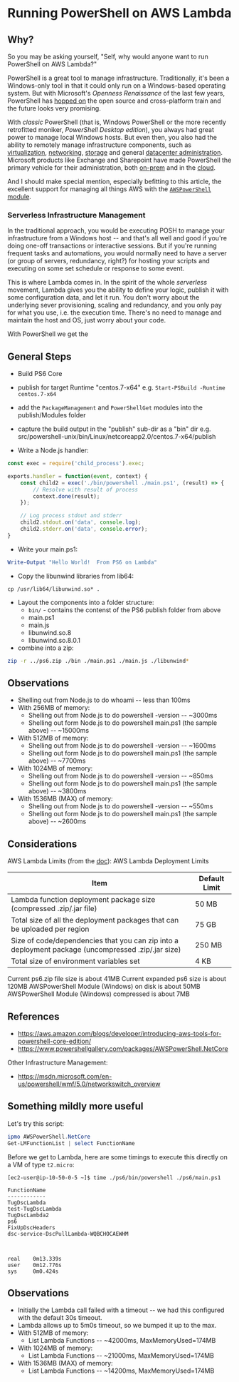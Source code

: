 # Running PowerShell on AWS Lambda

## Why?

So you may be asking yourself, "Self, why would anyone want to run PowerShell on AWS Lambda?"

PowerShell is a great tool to manage infrastructure.  Traditionally, it's been a Windows-only
tool in that it could only run on a Windows-based operating system.  But with Microsoft's
*Openness Renaissance* of the last few years, PowerShell has [hopped on](https://azure.microsoft.com/en-us/blog/powershell-is-open-sourced-and-is-available-on-linux/)
the open source and cross-platform train and the future looks very promising.

With *classic* PowerShell (that is, Windows PowerShell or the more recently retrofitted moniker, *PowerShell Desktop edition*), you always had great power to manage local Windows hosts.  But even then, you also
had the ability to remotely manage infrastructure components, such as [virtualization](https://code.vmware.com/web/dp/tool/vsphere-powercli/6.5.1), [networking](http://www.cisco.com/c/en/us/td/docs/unified_computing/ucs/sw/msft_tools/installation_guide/powertool/b_Pwrtool_Install_and_Config/b_Install_and_Config_chapter_01.html#id_16505), [storage](http://community.netapp.com/t5/Microsoft-Cloud-and-Virtualization-Discussions/NetApp-PowerShell-Toolkit-4-0-containing-DataONTAP-PowerShell-Toolkit-3-3/m-p/109322) and general [datacenter administration](https://technet.microsoft.com/en-us/library/dn265975).  Microsoft products like Exchange and Sharepoint
have made PowerShell the primary vehicle for their administration, both [on-prem](https://practical365.com/powershell/) and in the [cloud](https://technet.microsoft.com/en-us/library/cb90889b-9c1e-4cec-ab0f-774be623022f).

And I should make special mention, especially befitting to this article, the excellent
support for managing all things AWS with the [`AWSPowerShell` module](http://docs.aws.amazon.com/powershell/latest/userguide/pstools-getting-set-up.html).

### Serverless Infrastructure Management

In the traditional approach, you would be executing POSH to manage your infrastructure
from a Windows host -- and that's all well and good if you're doing one-off transactions
or interactive sessions.  But if you're running frequent tasks and automations, you would
normally need to have a server (or group of servers, redundancy, right?) for hosting your
scripts and executing on some set schedule or response to some event.

This is where Lambda comes in.  In the spirit of the whole *serverless* movement, Lambda
gives you the ability to define your logic, publish it with some configuration data, and
let it run.  You don't worry about the underlying sever provisioning, scaling and redundancy,
and you only pay for what you use, i.e. the execution time.  There's no need to manage and
maintain the host and OS, just worry about your code.

With PowerShell we get the 


## General Steps

- Build PS6 Core
- publish for target Runtime "centos.7-x64"
  e.g. `Start-PSBuild -Runtime centos.7-x64`
  
- add the `PackageManagement` and `PowerShellGet` modules into the publish/Modules
  folder
- capture the build output in the "publish" sub-dir as a "bin" dir
  e.g. src/powershell-unix/bin/Linux/netcoreapp2.0/centos.7-x64/publish
- Write a Node.js handler:
```javascript
const exec = require('child_process').exec;

exports.handler = function(event, context) {
    const child2 = exec('./bin/powershell ./main.ps1', (result) => {
        // Resolve with result of process
        context.done(result);
    });

    // Log process stdout and stderr
    child2.stdout.on('data', console.log);
    child2.stderr.on('data', console.error);
}
```
- Write your main.ps1:
```powershell
Write-Output "Hello World!  From PS6 on Lambda"
```
- Copy the libunwind libraries from lib64:
```
cp /usr/lib64/libunwind.so* .
```
- Layout the components into a folder structure:
  * `bin/` - contains the contenst of the PS6 publish folder from above
  * main.ps1
  * main.js
  * libunwind.so.8
  * libunwind.so.8.0.1
- combine into a zip:
```bash
zip -r ../ps6.zip ./bin ./main.ps1 ./main.js ./libunwind*
```

## Observations
* Shelling out from Node.js to do whoami -- less than 100ms
* With 256MB of memory:
  * Shelling out from Node.js to do powershell -version -- ~3000ms
  * Shelling out form Node.js to do powershell main.ps1 (the sample above) -- ~15000ms
* With 512MB of memory:
  * Shelling out from Node.js to do powershell -version -- ~1600ms
  * Shelling out form Node.js to do powershell main.ps1 (the sample above) -- ~7700ms
* With 1024MB of memory:
  * Shelling out from Node.js to do powershell -version -- ~850ms
  * Shelling out form Node.js to do powershell main.ps1 (the sample above) -- ~3800ms
* With 1536MB (MAX) of memory:
  * Shelling out from Node.js to do powershell -version -- ~550ms
  * Shelling out form Node.js to do powershell main.ps1 (the sample above) -- ~2600ms
  
  
## Considerations

AWS Lambda Limits (from the [doc](http://docs.aws.amazon.com/lambda/latest/dg/limits.html)):
AWS Lambda Deployment Limits

| Item                                                                                               | Default Limit
|----------------------------------------------------------------------------------------------------|--------
| Lambda function deployment package size (compressed .zip/.jar file)                                | 50 MB
| Total size of all the deployment packages that can be uploaded per region                          | 75 GB
| Size of code/dependencies that you can zip into a deployment package (uncompressed .zip/.jar size) | 250 MB
| Total size of environment variables set                                                            | 4 KB

Current ps6.zip file size is about 41MB
Current expanded ps6 size is about 120MB
AWSPowerShell Module (Windows) on disk is about 50MB
AWSPowerShell Module (Windows) compressed is about 7MB

## References

* https://aws.amazon.com/blogs/developer/introducing-aws-tools-for-powershell-core-edition/
* https://www.powershellgallery.com/packages/AWSPowerShell.NetCore

Other Infrastructure Management:
* https://msdn.microsoft.com/en-us/powershell/wmf/5.0/networkswitch_overview


## Something mildly more useful

Let's try this script:
```PowerShell
ipmo AWSPowerShell.NetCore
Get-LMFunctionList | select FunctionName
```

Before we get to Lambda, here are some timings to execute this directly on a VM of type `t2.micro`:
```
[ec2-user@ip-10-50-0-5 ~]$ time ./ps6/bin/powershell ./ps6/main.ps1

FunctionName
------------
TugDscLambda
test-TugDscLambda
TugDscLambda2
ps6
FixUpDscHeaders
dsc-service-DscPullLambda-WQBCHOCAEWHM



real    0m13.339s
user    0m12.776s
sys     0m0.424s
```

## Observations
* Initially the Lambda call failed with a timeout -- we had this configured with the default 30s timeout.
* Lambda allows up to 5m0s timeout, so we bumped it up to the max.
* With 512MB of memory:
  * List Lambda Functions -- ~42000ms, MaxMemoryUsed=174MB
* With 1024MB of memory:
  * List Lambda Functions -- ~21000ms, MaxMemoryUsed=174MB
* With 1536MB (MAX) of memory:
  * List Lambda Functions -- ~14200ms, MaxMemoryUsed=174MB
